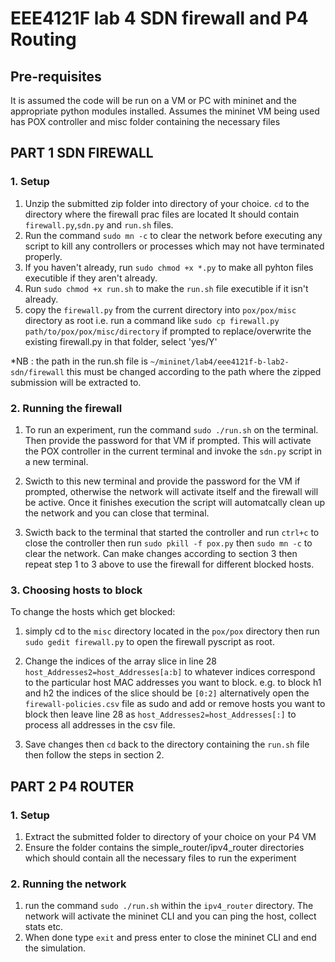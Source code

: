 # EEE4121F lab 4 SDN firewall and P4 Routing

## Pre-requisites

It is assumed the code will be run on a VM or PC with mininet and the appropriate python modules installed.
Assumes the mininet VM being used has POX controller and misc folder containing the necessary files


## PART 1 SDN FIREWALL

### 1. Setup
1. Unzip the submitted zip folder into directory of your choice. `cd` to the directory where the firewall prac files are located It should contain `firewall.py`,`sdn.py` and `run.sh` files.
2. Run the command `sudo mn -c` to clear the network before executing any script to kill any controllers or processes which may not have terminated properly. 
3. If you haven't already, run `sudo chmod +x *.py` to make all pyhton files executible if they aren't already.
4. Run `sudo chmod +x run.sh` to make the `run.sh` file executible if it isn't already.
5. copy the `firewall.py` from the current directory into `pox/pox/misc` directory as root i.e. run a command like `sudo cp firewall.py path/to/pox/pox/misc/directory` if prompted to replace/overwrite the existing firewall.py in that folder, select 'yes/Y'

*NB : the path in the run.sh file is `~/mininet/lab4/eee4121f-b-lab2-sdn/firewall` this must be changed according to the path where the zipped submission will be extracted to.

### 2. Running the firewall
1. To run an experiment, run the command `sudo ./run.sh` on the terminal. Then provide the password for that VM if prompted. This will activate the POX controller in the current terminal and invoke the `sdn.py` script in a new terminal.

2. Swicth to this new terminal and provide the password for the VM if prompted, otherwise the network will activate itself and the firewall will be active. Once it finishes execution the script will automatcally clean up the network and you can close that terminal.

3. Swicth back to the terminal that started the controller and run `ctrl+c` to close the controller then run `sudo pkill -f pox.py` then `sudo mn -c` to clear the network. Can make changes according to section 3 then repeat step 1 to 3 above to use the firewall for different blocked hosts.

### 3. Choosing hosts to block

To change the hosts which get blocked:
1. simply cd to the `misc` directory located in the `pox/pox` directory then run `sudo gedit firewall.py` to open the firewall pyscript as root.

2. Change the indices of the array slice in line 28 `host_Addresses2=host_Addresses[a:b]` to whatever indices correspond to the particular host MAC addresses you want to block. e.g. to block h1 and h2 the indices of the slice should be `[0:2]` alternatively open the `firewall-policies.csv` file as sudo and add or remove hosts you want to block then leave line 28 as `host_Addresses2=host_Addresses[:]` to process all addresses in the csv file.

3. Save changes then `cd` back to the directory containing the `run.sh` file then follow the steps in section 2.

## PART 2 P4 ROUTER

### 1. Setup
1. Extract the submitted folder to directory of your choice on your P4 VM
2. Ensure the folder contains the simple_router/ipv4_router directories which should contain all the necessary files to run the experiment

### 2. Running the network
1. run the command `sudo ./run.sh` within the `ipv4_router` directory. The network will activate the mininet CLI and you can ping the host, collect stats etc.
2. When done type `exit` and press enter to close the mininet CLI and end the simulation.
